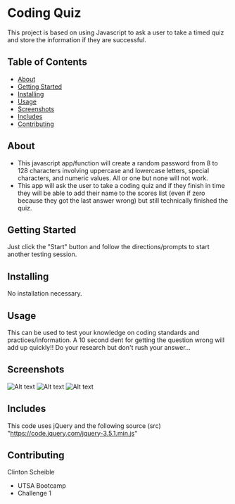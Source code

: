 
# Coding Quiz

This project is based on using Javascript to ask a user to take a timed quiz and store the information if they are successful.

## Table of Contents

- [About](#about)
- [Getting Started](#getting_started)
- [Installing](#installing)
- [Usage](#usage)
- [Screenshots](#screenshots)
- [Includes](#screenshots)
- [Contributing](#contributing)

## About

 - This javascript app/function will create a random password from 8 to 128 characters involving uppercase and lowercase letters, special characters, and numeric values. All or one but none will not work.
 - This app will ask the user to take a coding quiz and if they finish in time they will be able to add their name to the scores list (even if zero because they got the last answer wrong) but still technically finished the quiz.

## Getting Started

Just click the "Start" button and follow the directions/prompts to start another testing session.

## Installing

No installation necessary.

## Usage

This can be used to test your knowledge on coding standards and practices/information. A 10 second dent for getting the question wrong will add up quickly!! Do your research but don't rush your answer...

## Screenshots

![Alt text](pwdgen-start.png)
![Alt text](pwdgen-prompt.png)
![Alt text](pwdgen-result.png)

## Includes

This code uses jQuery and the following source (src) "https://code.jquery.com/jquery-3.5.1.min.js"

## Contributing

Clinton Scheible
- UTSA Bootcamp
- Challenge 1


